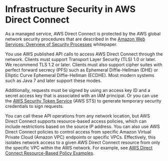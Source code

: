 # Infrastructure Security in AWS Direct Connect<a name="infrastructure-security"></a>

As a managed service, AWS Direct Connect is protected by the AWS global network security procedures that are described in the [Amazon Web Services: Overview of Security Processes](https://d0.awsstatic.com/whitepapers/Security/AWS_Security_Whitepaper.pdf) whitepaper\.

You use AWS published API calls to access AWS Direct Connect through the network\. Clients must support Transport Layer Security \(TLS\) 1\.0 or later\. We recommend TLS 1\.2 or later\. Clients must also support cipher suites with perfect forward secrecy \(PFS\) such as Ephemeral Diffie\-Hellman \(DHE\) or Elliptic Curve Ephemeral Diffie\-Hellman \(ECDHE\)\. Most modern systems such as Java 7 and later support these modes\.

Additionally, requests must be signed by using an access key ID and a secret access key that is associated with an IAM principal\. Or you can use the [AWS Security Token Service](https://docs.aws.amazon.com/STS/latest/APIReference/Welcome.html) \(AWS STS\) to generate temporary security credentials to sign requests\.

You can call these API operations from any network location, but AWS Direct Connect supports resource\-based access policies, which can include restrictions based on the source IP address\. You can also use AWS Direct Connect policies to control access from specific Amazon Virtual Private Cloud \(Amazon VPC\) endpoints or specific VPCs\. Effectively, this isolates network access to a given AWS Direct Connect resource from only the specific VPC within the AWS network\. For example, see [AWS Direct Connect Resource\-Based Policy Examples](security_iam_resource-based-policy-examples.md)\.